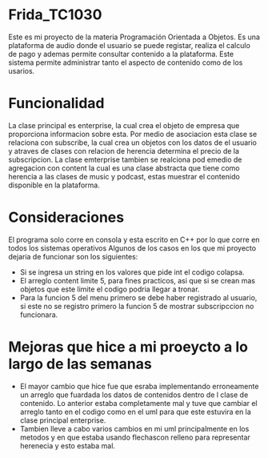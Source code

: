 # Frida_TC1030
Este es mi proyecto de la materia Programación Orientada a Objetos. Es una plataforma de audio donde el usuario se puede registar, realiza el calculo de pago y ademas permite consultar contenido a la plataforma. Este sistema permite administrar tanto el aspecto de  contenido como de los usarios. 

# Funcionalidad
La clase principal es enterprise, la cual crea el objeto de empresa que proporciona informacion sobre esta. Por medio de asociacion esta clase se relaciona con subscribe, la cual crea un objetos con los datos de el usuario y atraves de clases con relacion de herencia determina el precio de la subscripcion. La clase emterprise tambien se realciona pod emedio de agregacion con content la cual es una clase abstracta que tiene como herencia a las clases de music y podcast, estas muestrar el contenido disponible en la plataforma.

# Consideraciones
El programa solo corre en consola y esta escrito en C++ por lo que corre en todos los sistemas operativos
Algunos de los casos en los que mi proyecto dejaria de funcionar son los siguientes: 
- Si se ingresa un string en los valores que pide int el codigo colapsa. 
- El arreglo content limite 5, para fines practicos, asi que si se crean mas objetos que este limite el codigo podria llegar a tronar.
- Para la funcion 5 del menu primero se debe haber registrado al usuario, si este no se registro primero la funcion 5 de mostrar subscripccion no funcionara. 

# Mejoras que hice a mi proeycto a lo largo de las semanas 
- El mayor cambio que hice fue que esraba implementando erroneamente un arreglo que fuardada los datos de contenidos dentro de l clase de contenido. Lo anterior estaba completamente mal y tuve que cambiar el arreglo tanto en el codigo como en el uml para que este estuvira en la clase principal enterprise. 
- Tambien lleve a cabo varios cambios en mi uml principalmente en los metodos y en que estaba usando flechascon relleno para representar herenecia y esto estaba mal.

